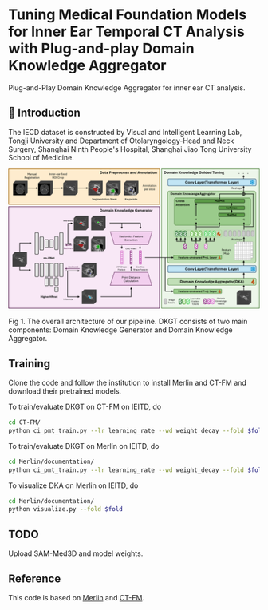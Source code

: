 # Tuning Medical Foundation Models for Inner Ear Temporal CT Analysis with Plug-and-play Domain Knowledge Aggregator

Plug-and-Play Domain Knowledge Aggregator for inner ear CT analysis.

## 📜 Introduction

The IECD dataset is constructed by Visual and Intelligent Learning Lab, Tongji University and Department of Otolaryngology-Head and Neck Surgery, Shanghai Ninth People's Hospital, Shanghai Jiao Tong University School of Medicine.

![pipeline4](./figures/pipeline4.png)

Fig 1. The overall architecture of our pipeline. DKGT consists of two main components: Domain Knowledge Generator and Domain Knowledge Aggregator.

## Training

Clone the code and follow the institution to install Merlin and CT-FM and download their pretrained models.

To train/evaluate DKGT on CT-FM on IEITD, do

```sh
cd CT-FM/
python ci_pmt_train.py --lr learning_rate --wd weight_decay --fold $fold
```

To train/evaluate DKGT on Merlin on IEITD, do

```sh
cd Merlin/documentation/
python ci_pmt_train.py --lr learning_rate --wd weight_decay --fold $fold
```

To visualize DKA on Merlin on IEITD, do

```sh
cd Merlin/documentation/
python visualize.py --fold $fold
```

## TODO

Upload SAM-Med3D and model weights.

## Reference

This code is based on [Merlin](https://github.com/StanfordMIMI/Merlin) and [CT-FM](https://github.com/project-lighter/CT-FM).
